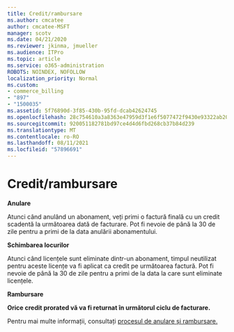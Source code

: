 ```yaml
---
title: Credit/rambursare
ms.author: cmcatee
author: cmcatee-MSFT
manager: scotv
ms.date: 04/21/2020
ms.reviewer: jkinma, jmueller
ms.audience: ITPro
ms.topic: article
ms.service: o365-administration
ROBOTS: NOINDEX, NOFOLLOW
localization_priority: Normal
ms.custom:
- commerce_billing
- "897"
- "1500035"
ms.assetid: 5f76890d-3f85-430b-95fd-dcab42624745
ms.openlocfilehash: 28c754610a3a8363e47959d3f1e6f5077472f9430e93322ab20cba2ad0ac7390
ms.sourcegitcommit: 920051182781bd97ce4d4d6fbd268cb37b84d239
ms.translationtype: MT
ms.contentlocale: ro-RO
ms.lasthandoff: 08/11/2021
ms.locfileid: "57896691"
---
```

# <a name="creditrefund"></a>Credit/rambursare

**Anulare**
  
Atunci când anulând un abonament, veți primi o factură finală cu un credit scadentă la următoarea dată de facturare. Pot fi nevoie de până la 30 de zile pentru a primi de la data anulării abonamentului.
  
**Schimbarea locurilor**
  
Atunci când licențele sunt eliminate dintr-un abonament, timpul neutilizat pentru aceste licențe va fi aplicat ca credit pe următoarea factură. Pot fi nevoie de până la 30 de zile pentru a primi de la data la care sunt eliminate licențele.

**Rambursare**

**Orice credit prorated vă va fi returnat în următorul ciclu de facturare.**

Pentru mai multe informații, consultați [procesul de anulare și rambursare.](https://docs.microsoft.com/microsoft-365/commerce/subscriptions/cancel-your-subscription) 
